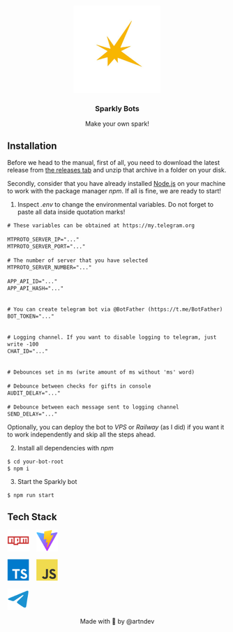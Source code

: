 <p align="center">
<img src="./assets/spark.png" width="200" />
</p>

<h3 align="center">
Sparkly Bots
</h3>

<p align="center">
Make your own spark!
</p>

## Installation

Before we head to the manual, first of all, you need to download the latest release from [the releases tab](https://github.com/artndev/geefty-bot/releases) and unzip that archive in a folder on your disk.

Secondly, consider that you have already installed [Node.js](https://nodejs.org/) on your machine to work with the package manager _npm_. If all is fine, we are ready to start!

1. Inspect _.env_ to change the environmental variables. Do not forget to paste all data inside quotation marks!

```env
# These variables can be obtained at https://my.telegram.org

MTPROTO_SERVER_IP="..."
MTPROTO_SERVER_PORT="..."

# The number of server that you have selected
MTPROTO_SERVER_NUMBER="..."

APP_API_ID="..."
APP_API_HASH="..."


# You can create telegram bot via @BotFather (https://t.me/BotFather)
BOT_TOKEN="..."


# Logging channel. If you want to disable logging to telegram, just write -100
CHAT_ID="..."


# Debounces set in ms (write amount of ms without 'ms' word)

# Debounce between checks for gifts in console
AUDIT_DELAY="..."

# Debounce between each message sent to logging channel
SEND_DELAY="..."
```

Optionally, you can deploy the bot to _VPS_ or _Railway_ (as I did) if you want it to work independently and skip all the steps ahead.

2. Install all dependencies with _npm_

```shell
$ cd your-bot-root
$ npm i
```

3. Start the Sparkly bot

```shell
$ npm run start
```

## Tech Stack

<img src="./assets/npm.svg" width=50 />&nbsp;&nbsp;&nbsp;
<img src="./assets/vite.svg" width=50 />

<img src="./assets/typescript.svg" width=50 />&nbsp;&nbsp;&nbsp;
<img src="./assets/javascript.svg" width=50 />

<img src="./assets/telegram.svg" width=50 />

<br/>

<p align="center"> Made with 💛 by @artndev</p>
